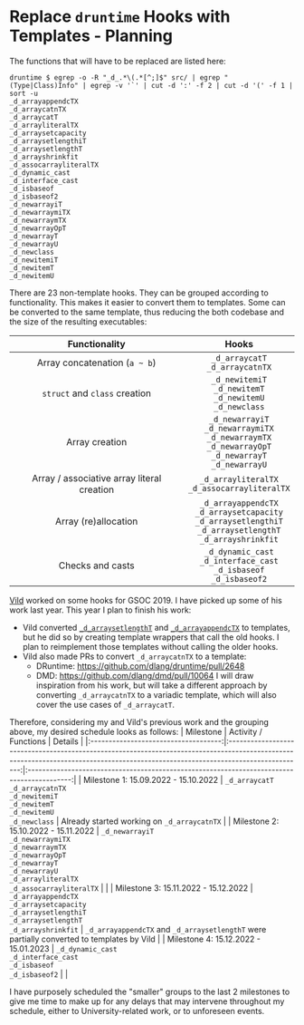 # Replace `druntime` Hooks with Templates - Planning

The functions that will have to be replaced are listed here:
```
druntime $ egrep -o -R "_d_.*\(.*[^;]$" src/ | egrep "(Type|Class)Info" | egrep -v '`' | cut -d ':' -f 2 | cut -d '(' -f 1 | sort -u
_d_arrayappendcTX
_d_arraycatnTX
_d_arraycatT
_d_arrayliteralTX
_d_arraysetcapacity
_d_arraysetlengthiT
_d_arraysetlengthT
_d_arrayshrinkfit
_d_assocarrayliteralTX
_d_dynamic_cast
_d_interface_cast
_d_isbaseof
_d_isbaseof2
_d_newarrayiT
_d_newarraymiTX
_d_newarraymTX
_d_newarrayOpT
_d_newarrayT
_d_newarrayU
_d_newclass
_d_newitemiT
_d_newitemT
_d_newitemU
```

There are 23 non-template hooks.
They can be grouped according to functionality.
This makes it easier to convert them to templates.
Some can be converted to the same template, thus reducing the both codebase and the size of the resulting executables:

| Functionality                            | Hooks                                                                                                                        |
|:----------------------------------------:|:----------------------------------------------------------------------------------------------------------------------------:|
| Array concatenation (`a ~ b`)            | `_d_arraycatT`<br />`_d_arraycatnTX`                                                                                         |
| `struct` and `class` creation            | `_d_newitemiT`<br />`_d_newitemT`<br />`_d_newitemU`<br />`_d_newclass`                                                      |
| Array creation                      | `_d_newarrayiT`<br />`_d_newarraymiTX`<br />`_d_newarraymTX`<br />`_d_newarrayOpT`<br />`_d_newarrayT`<br />`_d_newarrayU`   |
| Array / associative array literal creation | `_d_arrayliteralTX`<br />`_d_assocarrayliteralTX`                                                                            |
| Array (re)allocation                     | `_d_arrayappendcTX`<br />`_d_arraysetcapacity`<br />`_d_arraysetlengthiT`<br />`_d_arraysetlengthT`<br />`_d_arrayshrinkfit` |
| Checks and casts                         | `_d_dynamic_cast`<br />`_d_interface_cast`<br />`_d_isbaseof`<br />`_d_isbaseof2`                                            |

[Vild](https://github.com/vild) worked on some hooks for GSOC 2019.
I have picked up some of his work last year.
This year I plan to finish his work:
- Vild converted [`_d_arraysetlengthT`](https://github.com/dlang/druntime/pull/2656) and [`_d_arrayappendcTX`](https://github.com/dlang/druntime/pull/2632) to templates, but he did so by creating template wrappers that call the old hooks.
I plan to reimplement those templates without calling the older hooks.
- Vild also made PRs to convert `_d_arraycatnTX` to a template:
    - DRuntime: https://github.com/dlang/druntime/pull/2648
    - DMD: https://github.com/dlang/dmd/pull/10064
I will draw inspiration from his work, but will take a different approach by converting `_d_arraycatnTX` to a variadic template, which will also cover the use cases of `_d_arraycatT`.

Therefore, considering my and Vild's previous work and the grouping above, my desired schedule looks as follows:
|          Milestone                   | Activity / Functions                                                                                                                                                              |      Details                                |
|:------------------------------------:|:---------------------------------------------------------------------------------------------------------------------------------------------------------------------------------:|:------------------------------------------------------------------------------------------:|
| Milestone 1: 15.09.2022 - 15.10.2022 | `_d_arraycatT`<br />`_d_arraycatnTX`<br/>`_d_newitemiT`<br />`_d_newitemT`<br />`_d_newitemU`<br />`_d_newclass`                                                                  | Already started working on `_d_arraycatnTX`                                                |
| Milestone 2: 15.10.2022 - 15.11.2022 | `_d_newarrayiT`<br />`_d_newarraymiTX`<br />`_d_newarraymTX`<br />`_d_newarrayOpT`<br />`_d_newarrayT`<br />`_d_newarrayU`<br />`_d_arrayliteralTX`<br />`_d_assocarrayliteralTX` | |
| Milestone 3: 15.11.2022 - 15.12.2022 | `_d_arrayappendcTX`<br />`_d_arraysetcapacity`<br />`_d_arraysetlengthiT`<br />`_d_arraysetlengthT`<br />`_d_arrayshrinkfit`                                                      | `_d_arrayappendcTX` and `_d_arraysetlengthT` were partially converted to templates by Vild |
| Milestone 4: 15.12.2022 - 15.01.2023 | `_d_dynamic_cast`<br />`_d_interface_cast`<br />`_d_isbaseof`<br />`_d_isbaseof2` | |

I have purposely scheduled the "smaller" groups to the last 2 milestones to give me time to make up for any delays that may intervene throughout my schedule, either to University-related work, or to unforeseen events.
